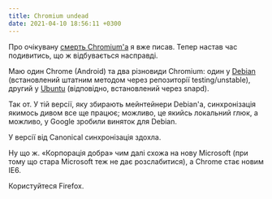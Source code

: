```yaml
---
title: Chromium undead
date: 2021-04-10 18:56:11 +0300
---
```


Про очікувану [смерть Chromium'а][1] я вже писав. Тепер настав час подивитись, що ж відбувається насправді.

Маю один Chrome (Android) та два різновиди Chromium: один у [Debian][2] (встановлений штатним методом через репозиторії testing/unstable), другий у [Ubuntu][3] (відповідно, встановлений через snapd).

Так от. У тій версії, яку збирають мейнтейнери Debian'а, синхронізація якимось дивом все ще працює; можливо, це якийсь локальний глюк, а можливо, у Google зробили виняток для Debian.

У версії від Canonical синхронізація здохла.

Ну що ж. «Корпорація добра» чим далі схожа на нову Microsoft (при тому що стара Microsoft теж не дає розслабитися), а Chrome стає новим IE6.

Користуйтеся Firefox.

[1]: /2021/02/18/chromium-end.html
[2]: https://wiki.debian.org/Chromium
[3]: https://snapcraft.io/chromium